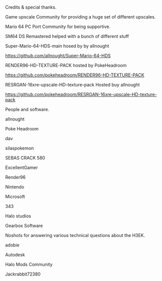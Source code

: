Credits & special thanks.

Game upscale Community for providing a huge set of different upscales.

Mario 64 PC Port Community for being supportive.

SM64 DS Remastered helped with a bunch of different stuff

Super-Mario-64-HDS-main hosed by by allnought 

https://github.com/allnought/Super-Mario-64-HDS

RENDER96-HD-TEXTURE-PACK hosted by PokeHeadroom

https://github.com/pokeheadroom/RENDER96-HD-TEXTURE-PACK

RESRGAN-16xre-upscale-HD-texture-pack Hosted buy allnought

https://github.com/pokeheadroom/RESRGAN-16xre-upscale-HD-texture-pack

People and software.

allnought 

Poke Headroom

dav

silaspokemon

SEBAS CRACK 580

ExcellentGamer

Render96

Nintendo

Microsoft

343

Halo studios

Gearbox Software

Noshots for answering various technical questions about the H3EK.

adobie

Autodesk

Halo Mods Community

Jackrabbit72380

